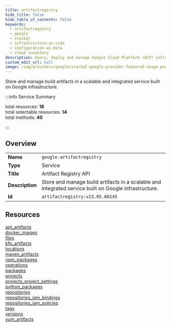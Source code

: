 ```yaml
---
title: artifactregistry
hide_title: false
hide_table_of_contents: false
keywords:
  - artifactregistry
  - google
  - stackql
  - infrastructure-as-code
  - configuration-as-data
  - cloud inventory
description: Query, deploy and manage Google Cloud Platform (GCP) infrastructure and resources using SQL
custom_edit_url: null
image: /img/providers/google/stackql-google-provider-featured-image.png
---
```

Store and manage build artifacts in a scalable and integrated service built on Google infrastructure.  
    
:::info Service Summary

<div class="row">
<div class="providerDocColumn">
<span>total resources:&nbsp;<b>18</b></span><br />
<span>total selectable resources:&nbsp;<b>14</b></span><br />
<span>total methods:&nbsp;<b>40</b></span><br />
</div>
</div>

:::

## Overview
<table><tbody>
<tr><td><b>Name</b></td><td><code>google.artifactregistry</code></td></tr>
<tr><td><b>Type</b></td><td>Service</td></tr>
<tr><td><b>Title</b></td><td>Artifact Registry API</td></tr>
<tr><td><b>Description</b></td><td>Store and manage build artifacts in a scalable and integrated service built on Google infrastructure.</td></tr>
<tr><td><b>Id</b></td><td><code>artifactregistry:v23.05.00145</code></td></tr>
</tbody></table>

## Resources
<div class="row">
<div class="providerDocColumn">
<a href="/providers/google/artifactregistry/apt_artifacts/">apt_artifacts</a><br />
<a href="/providers/google/artifactregistry/docker_images/">docker_images</a><br />
<a href="/providers/google/artifactregistry/files/">files</a><br />
<a href="/providers/google/artifactregistry/kfp_artifacts/">kfp_artifacts</a><br />
<a href="/providers/google/artifactregistry/locations/">locations</a><br />
<a href="/providers/google/artifactregistry/maven_artifacts/">maven_artifacts</a><br />
<a href="/providers/google/artifactregistry/npm_packages/">npm_packages</a><br />
<a href="/providers/google/artifactregistry/operations/">operations</a><br />
<a href="/providers/google/artifactregistry/packages/">packages</a><br />
</div>
<div class="providerDocColumn">
<a href="/providers/google/artifactregistry/projects/">projects</a><br />
<a href="/providers/google/artifactregistry/projects_project_settings/">projects_project_settings</a><br />
<a href="/providers/google/artifactregistry/python_packages/">python_packages</a><br />
<a href="/providers/google/artifactregistry/repositories/">repositories</a><br />
<a href="/providers/google/artifactregistry/repositories_iam_bindings/">repositories_iam_bindings</a><br />
<a href="/providers/google/artifactregistry/repositories_iam_policies/">repositories_iam_policies</a><br />
<a href="/providers/google/artifactregistry/tags/">tags</a><br />
<a href="/providers/google/artifactregistry/versions/">versions</a><br />
<a href="/providers/google/artifactregistry/yum_artifacts/">yum_artifacts</a><br />
</div>
</div>
